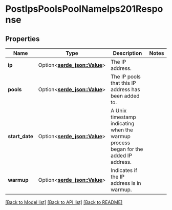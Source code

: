 # PostIpsPoolsPoolNameIps201Response

## Properties

Name | Type | Description | Notes
------------ | ------------- | ------------- | -------------
**ip** | Option<[**serde_json::Value**](.md)> | The IP address. | 
**pools** | Option<[**serde_json::Value**](.md)> | The IP pools that this IP address has been added to. | 
**start_date** | Option<[**serde_json::Value**](.md)> | A Unix timestamp indicating when the warmup process began for the added IP address. | 
**warmup** | Option<[**serde_json::Value**](.md)> | Indicates if the IP address is in warmup. | 

[[Back to Model list]](../README.md#documentation-for-models) [[Back to API list]](../README.md#documentation-for-api-endpoints) [[Back to README]](../README.md)


